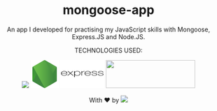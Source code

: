 <h1 align="center">mongoose-app</h1> 

<p align="center">An app I developed for practising my JavaScript skills with Mongoose, Express.JS and Node.JS.</p>

<div align="center">
  
TECHNOLOGIES USED:


<a target="_blank" href="https://developer.mozilla.org/en-US/docs/Web/JavaScript"><img src="https://upload.wikimedia.org/wikipedia/commons/thumb/6/6a/JavaScript-logo.png/64px-JavaScript-logo.png" /></a>
<a href="https://nodejs.org/"><img src="https://raw.githubusercontent.com/devicons/devicon/master/icons/nodejs/nodejs-original.svg" style="width: 64px; height: 64px;" /></a>
<a href="https://expressjs.com/"><img src="https://raw.githubusercontent.com/devicons/devicon/ca28c779441053191ff11710fe24a9e6c23690d6/icons/express/express-original-wordmark.svg" style="width: 100px; height: 64px;" /></a> 
<a href="https://www.mongodb.com/brand-resources"><img src="https://upload.wikimedia.org/wikipedia/commons/thumb/9/93/MongoDB_Logo.svg/2560px-MongoDB_Logo.svg.png" style="width: 204px; height: 64px;" /></a> 

</div>


<p align="center">With ❤ by <img src=https://img.shields.io/badge/-dotExtension-black /> <p/>
